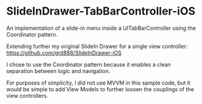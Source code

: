 # SlideInDrawer-TabBarController-iOS
An implementation of a slide-in menu inside a UITabBarController using the Coordinator pattern.

Extending further my original SlideIn Drawer for a single view controller: https://github.com/grd888/SlideInDrawer-iOS

I chose to use the Coordinator pattern because it enables a clean separation between logic and navigation.

For purposes of simplicity, I did not use MVVM in this sample code, but it would be simple to add View Models to further loosen the couplings of the view controllers.

